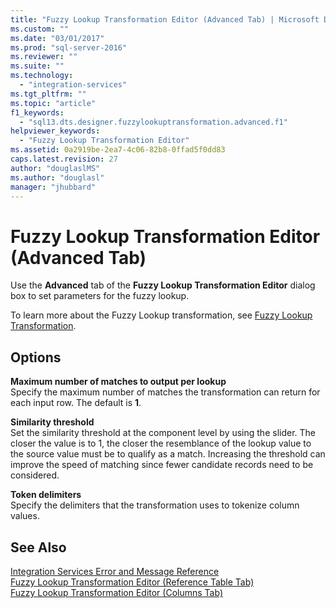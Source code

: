```yaml
---
title: "Fuzzy Lookup Transformation Editor (Advanced Tab) | Microsoft Docs"
ms.custom: ""
ms.date: "03/01/2017"
ms.prod: "sql-server-2016"
ms.reviewer: ""
ms.suite: ""
ms.technology: 
  - "integration-services"
ms.tgt_pltfrm: ""
ms.topic: "article"
f1_keywords: 
  - "sql13.dts.designer.fuzzylookuptransformation.advanced.f1"
helpviewer_keywords: 
  - "Fuzzy Lookup Transformation Editor"
ms.assetid: 0a2919be-2ea7-4c06-82b8-0ffad5f0dd83
caps.latest.revision: 27
author: "douglaslMS"
ms.author: "douglasl"
manager: "jhubbard"
---
```

# Fuzzy Lookup Transformation Editor (Advanced Tab)
  Use the **Advanced** tab of the **Fuzzy Lookup Transformation Editor** dialog box to set parameters for the fuzzy lookup.  
  
 To learn more about the Fuzzy Lookup transformation, see [Fuzzy Lookup Transformation](../../../integration-services/data-flow/transformations/fuzzy-lookup-transformation.md).  
  
## Options  
 **Maximum number of matches to output per lookup**  
 Specify the maximum number of matches the transformation can return for each input row. The default is **1**.  
  
 **Similarity threshold**  
 Set the similarity threshold at the component level by using the slider. The closer the value is to 1, the closer the resemblance of the lookup value to the source value must be to qualify as a match. Increasing the threshold can improve the speed of matching since fewer candidate records need to be considered.  
  
 **Token delimiters**  
 Specify the delimiters that the transformation uses to tokenize column values.  
  
## See Also  
 [Integration Services Error and Message Reference](../../../integration-services/integration-services-error-and-message-reference.md)   
 [Fuzzy Lookup Transformation Editor &#40;Reference Table Tab&#41;](../../../integration-services/data-flow/transformations/fuzzy-lookup-transformation-editor-reference-table-tab.md)   
 [Fuzzy Lookup Transformation Editor &#40;Columns Tab&#41;](../../../integration-services/data-flow/transformations/fuzzy-lookup-transformation-editor-columns-tab.md)  
  
  